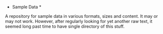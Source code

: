 * Sample Data *

A repository for sample data in various formats, sizes and content. It may or may not work. However, after regularly looking for yet another raw text, it seemed long past time to have single directory of this stuff.